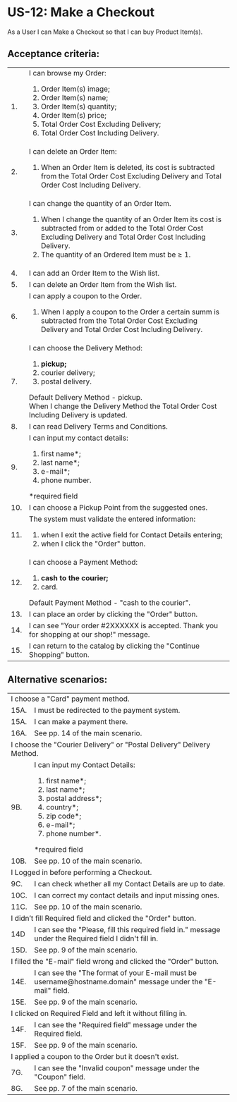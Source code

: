 # US-12: Make a Checkout

 As a User I can Make a Checkout so that I can buy Product Item(s).

## **Acceptance criteria:**

<table>
    <tr>
        <td>1.</td>
        <td>I can browse my Order:
            <ol>
                <li>Order Item(s) image;</li>
                <li>Order Item(s) name;</li>
                <li>Order Item(s) quantity;</li>
                <li>Order Item(s) price;</li>
                <li>Total Order Cost Excluding Delivery;</li>
                <li>Total Order Cost Including Delivery.</li>
            </ol>
        </td>
    </tr>
    <tr>
        <td>2.</td>
        <td>I can delete an Order Item:
            <ol>
                <li>When an Order Item is deleted, its cost is subtracted from the Total Order Cost Excluding Delivery and Total Order Cost Including Delivery.</li>
            </ol>
        </td>
    </tr>
    <tr>
        <td>3.</td>
        <td>I can change the quantity of an Order Item.
            <ol>
                <li>When I change the quantity of an Order Item its cost is subtracted from or added to the Total Order Cost Excluding Delivery and Total Order Cost Including Delivery.</li>
                <li>The quantity of an Ordered Item must be ≥ 1.</li>
            </ol>
        </td>
    </tr>
    <tr>
        <td>4.</td>
        <td>I can add an Order Item to the Wish list.</td>
    </tr>
    <tr>
        <td>5.</td>
        <td>I can delete an Order Item from the Wish list.</td>
    </tr>
    <tr>
        <td>6.</td>
        <td>I can apply a coupon to the Order.
            <ol>
                <li>When I apply a coupon to the Order a certain summ is subtracted from the Total Order Cost Excluding Delivery and Total Order Cost Including Delivery.</li>
            </ol>
        </td>
    </tr>
    <tr>
        <td>7.</td>
        <td>I can choose the Delivery Method: 
            <ol>
                <li><b>pickup;</b></li>
                <li>courier delivery;</li>
                <li>postal delivery.</li>
            </ol>
            Default Delivery Method - pickup.</br>
            When I change the Delivery Method the Total Order Cost Including Delivery is updated.</td>
    </tr>
    <tr>
        <td>8.</td>
        <td>I can read Delivery Terms and Conditions.</td>
    </tr>
    <tr>
        <td>9.</td>
        <td>I can input my contact details:
            <ol>
                <li>first name*;</li>
                <li>last name*;</li>
                <li>e-mail*;</li>
                <li>phone number.</li>
            </ol>
        *required field</td>
    </tr>
    <tr>
        <td>10.</td>
        <td>I can choose a Pickup Point from the suggested ones.</td>
    </tr>
    <tr>
        <td>11.</td>
        <td>The system must validate the entered information:
            <ol>
                <li>when I exit the active field for Contact Details entering;</li>
                <li>when I click the "Order" button.</li>
            </ol>
        </td>
    </tr>
    <tr>
        <td>12.</td>
        <td>I can choose a Payment Method:
            <ol>
                <li><b>cash to the courier;</b></li>
                <li>card.</li>
            </ol>
            Default Payment Method - "cash to the courier".</td>
    </tr>
    <tr>
        <td>13.</td>
        <td>I can place an order by clicking the "Order" button.</td>
    </tr>
    <tr>
        <td>14.</td>
        <td>I can see "Your order #2ХХХХХХ is accepted. Thank you for shopping at our shop!" message.</td>
    </tr>
    <tr>
        <td>15.</td>
        <td>I can return to the catalog by clicking the "Continue Shopping" button.</td>
    </tr>
</table>

## **Alternative scenarios:**

<table>
    <tr>
        <td colspan="2">I choose a "Card" payment method.</td>
    </tr>
    <tr>
        <td>15A.</td>
        <td>I must be redirected to the payment system.</td>
    </tr>
    <tr>
        <td>15A.</td>
        <td>I can make a payment there.</td>
    </tr>
    <tr>
        <td>16A.</td>
        <td>See pp. 14 of the main scenario.</td>
    </tr>
    <tr>
        <td colspan="2">I choose the "Courier Delivery" or "Postal Delivery" Delivery Method.</td>
    </tr>
    <tr>
        <td>9B.</td>
        <td>I can input my Contact Details:
            <ol>
                <li>first name*;</li>
                <li>last name*;</li>
                <li>postal address*;</li>
                <li>country*;</li>
                <li>zip сode*;</li>
                <li>e-mail*;</li>
                <li>phone number*.</li>
            </ol>
            *required field</td>
    </tr>
    <tr>
        <td>10B.</td>
        <td>See pp. 10 of the main scenario.</td>
    </tr>
    <tr>
        <td colspan="2">I Logged in before performing a Checkout.</td>
    </tr>
    <tr>
        <td>9C.</td>
        <td>I can check whether all my Contact Details are up to date.</td>
    </tr>
    <tr>
        <td>10C.</td>
        <td>I can correct my contact details and input missing ones.</td>
    </tr>
    <tr>
        <td>11C.</td>
        <td>See pp. 10 of the main scenario.</td>
    </tr>
    <tr>
        <td colspan="2">I didn’t fill Required field and clicked the "Order" button.</td>
    </tr>
    <tr>
        <td>14D</td>
        <td>I can see the "Please, fill this required field in." message under the Required field I didn't fill in.</td>
    </tr>
    <tr>
        <td>15D.</td>
        <td>See pp. 9 of the main scenario.</td>
    </tr>
    <tr>
        <td colspan="2">I filled the "E-mail" field wrong and clicked the "Order" button.</td>
    </tr>
    <tr>
        <td>14E.</td>
        <td>I can see the "The format of your E-mail must be username@hostname.domain" message under the "E-mail" field.</td>
    <tr>
        <td>15E.</td>
        <td>See pp. 9 of the main scenario.</td>
    </tr>
    <tr>
        <td colspan="2">I clicked on Required Field and left it without filling in.</td>
     </tr>
     <tr>
      <td>14F.</td>
        <td>I can see the "Required field" message under the Required field.</td>
    <tr>
        <td>15F.</td>
        <td>See pp. 9 of the main scenario.</td>
    </tr>
    <tr>
        <td colspan="2">I applied a coupon to the Order but it doesn't exist.</td>
     </tr>
     <tr>
      <td>7G.</td>
        <td>I can see the "Invalid coupon" message under the "Coupon" field.</td>
    </tr>
    <tr>
        <td>8G.</td>
        <td>See pp. 7 of the main scenario.</td>
    </tr>
</table>